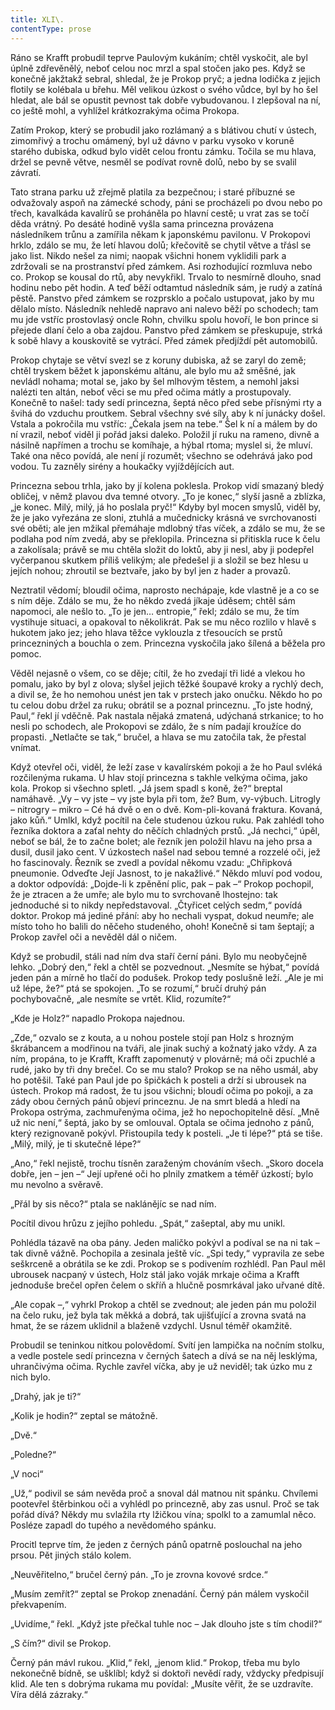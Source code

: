 ```yaml
---
title: XLI\.
contentType: prose
---
```


<section>

Ráno se Krafft probudil teprve Paulovým kukáním; chtěl vyskočit, ale byl úplně zdřevěnělý, neboť celou noc mrzl a spal stočen jako pes. Když se konečně jakžtakž sebral, shledal, že je Prokop pryč; a jedna lodička z jejich flotily se kolébala u břehu. Měl velikou úzkost o svého vůdce, byl by ho šel hledat, ale bál se opustit pevnost tak dobře vybudovanou. I zlepšoval na ní, co ještě mohl, a vyhlížel krátkozrakýma očima Prokopa.

Zatím Prokop, který se probudil jako rozlámaný a s blátivou chutí v ústech, zimomřivý a trochu omámený, byl už dávno v parku vysoko v koruně starého dubiska, odkud bylo vidět celou frontu zámku. Točila se mu hlava, držel se pevně větve, nesměl se podívat rovně dolů, nebo by se svalil závratí.

Tato strana parku už zřejmě platila za bezpečnou; i staré příbuzné se odvažovaly aspoň na zámecké schody, páni se procházeli po dvou nebo po třech, kavalkáda kavalírů se proháněla po hlavní cestě; u vrat zas se točí děda vrátný. Po desáté hodině vyšla sama princezna provázena následníkem trůnu a zamířila někam k japonskému pavilonu. V Prokopovi hrklo, zdálo se mu, že letí hlavou dolů; křečovitě se chytil větve a třásl se jako list. Nikdo nešel za nimi; naopak všichni honem vyklidili park a zdržovali se na prostranství před zámkem. Asi rozhodující rozmluva nebo co. Prokop se kousal do rtů, aby nevykřikl. Trvalo to nesmírně dlouho, snad hodinu nebo pět hodin. A teď běží odtamtud následník sám, je rudý a zatíná pěstě. Panstvo před zámkem se rozprsklo a počalo ustupovat, jako by mu dělalo místo. Následník nehledě napravo ani nalevo běží po schodech; tam mu jde vstříc prostovlasý oncle Rohn, chvilku spolu hovoří, le bon prince si přejede dlaní čelo a oba zajdou. Panstvo před zámkem se přeskupuje, strká k sobě hlavy a kouskovitě se vytrácí. Před zámek předjíždí pět automobilů.

Prokop chytaje se větví svezl se z koruny dubiska, až se zaryl do země; chtěl tryskem běžet k japonskému altánu, ale bylo mu až směšné, jak nevládl nohama; motal se, jako by šel mlhovým těstem, a nemohl jaksi nalézti ten altán, neboť věci se mu před očima mátly a prostupovaly. Konečně to našel: tady sedí princezna, šeptá něco před sebe přísnými rty a švihá do vzduchu proutkem. Sebral všechny své síly, aby k ní junácky došel. Vstala a pokročila mu vstříc: „Čekala jsem na tebe.“ Šel k ní a málem by do ní vrazil, neboť viděl ji pořád jaksi daleko. Položil jí ruku na rameno, divně a násilně napřímen a trochu se komíhaje, a hýbal rtoma; myslel si, že mluví. Také ona něco povídá, ale není jí rozumět; všechno se odehrává jako pod vodou. Tu zazněly sirény a houkačky vyjíždějících aut.

Princezna sebou trhla, jako by jí kolena poklesla. Prokop vidí smazaný bledý obličej, v němž plavou dva temné otvory. „To je konec,“ slyší jasně a zblízka, „je konec. Milý, milý, já ho poslala pryč!“ Kdyby byl mocen smyslů, viděl by, že je jako vyřezána ze sloni, ztuhlá a mučednicky krásná ve svrchovanosti své oběti; ale jen mžikal přemáhaje mdlobný třas víček, a zdálo se mu, že se podlaha pod ním zvedá, aby se překlopila. Princezna si přitiskla ruce k čelu a zakolísala; právě se mu chtěla složit do loktů, aby ji nesl, aby ji podepřel vyčerpanou skutkem příliš velikým; ale předešel ji a složil se bez hlesu u jejích nohou; zhroutil se beztvaře, jako by byl jen z hader a provazů.

Neztratil vědomí; bloudil očima, naprosto nechápaje, kde vlastně je a co se s ním děje. Zdálo se mu, že ho někdo zvedá jíkaje úděsem; chtěl sám napomoci, ale nešlo to. „To je jen… entropie,“ řekl; zdálo se mu, že tím vystihuje situaci, a opakoval to několikrát. Pak se mu něco rozlilo v hlavě s hukotem jako jez; jeho hlava těžce vyklouzla z třesoucích se prstů princezniných a bouchla o zem. Princezna vyskočila jako šílená a běžela pro pomoc.

Věděl nejasně o všem, co se děje; cítil, že ho zvedají tři lidé a vlekou ho pomalu, jako by byl z olova; slyšel jejich těžké šoupavé kroky a rychlý dech, a divil se, že ho nemohou unést jen tak v prstech jako onučku. Někdo ho po tu celou dobu držel za ruku; obrátil se a poznal princeznu. „To jste hodný, Paul,“ řekl jí vděčně. Pak nastala nějaká zmatená, udýchaná strkanice; to ho nesli po schodech, ale Prokopovi se zdálo, že s ním padají kroužíce do propasti. „Netlačte se tak,“ bručel, a hlava se mu zatočila tak, že přestal vnímat.

Když otevřel oči, viděl, že leží zase v kavalírském pokoji a že ho Paul svléká rozčilenýma rukama. U hlav stojí princezna s takhle velkýma očima, jako kola. Prokop si všechno spletl. „Já jsem spadl s koně, že?“ breptal namáhavě. „Vy – vy jste – vy jste byla při tom, že? Bum, vy-výbuch. Litrogly – nitrogry – mikro – Cé há dvě o en o dvě. Kom-pli-kovaná fraktura. Kovaná, jako kůň.“ Umlkl, když pocítil na čele studenou úzkou ruku. Pak zahlédl toho řezníka doktora a zaťal nehty do něčích chladných prstů. „Já nechci,“ úpěl, neboť se bál, že to začne bolet; ale řezník jen položil hlavu na jeho prsa a dusil, dusil jako cent. V úzkostech našel nad sebou temné a rozzelé oči, jež ho fascinovaly. Řezník se zvedl a povídal někomu vzadu: „Chřipková pneumonie. Odveďte Její Jasnost, to je nakažlivé.“ Někdo mluví pod vodou, a doktor odpovídá: „Dojde-li k zpěnění plic, pak – pak –“ Prokop pochopil, že je ztracen a že umře; ale bylo mu to svrchovaně lhostejno: tak jednoduché si to nikdy nepředstavoval. „Čtyřicet celých sedm,“ povídá doktor. Prokop má jediné přání: aby ho nechali vyspat, dokud neumře; ale místo toho ho balili do něčeho studeného, ohoh! Konečně si tam šeptají; a Prokop zavřel oči a nevěděl dál o ničem.

Když se probudil, stáli nad ním dva staří černí páni. Bylo mu neobyčejně lehko. „Dobrý den,“ řekl a chtěl se pozvednout. „Nesmíte se hýbat,“ povídá jeden pán a mírně ho tlačí do podušek. Prokop tedy poslušně leží. „Ale je mi už lépe, že?“ ptá se spokojen. „To se rozumí,“ bručí druhý pán pochybovačně, „ale nesmíte se vrtět. Klid, rozumíte?“

„Kde je Holz?“ napadlo Prokopa najednou.

„Zde,“ ozvalo se z kouta, a u nohou postele stojí pan Holz s hrozným škrábancem a modřinou na tváři, ale jinak suchý a kožnatý jako vždy. A za ním, propána, to je Krafft, Krafft zapomenutý v plovárně; má oči zpuchlé a rudé, jako by tři dny brečel. Co se mu stalo? Prokop se na něho usmál, aby ho potěšil. Také pan Paul jde po špičkách k posteli a drží si ubrousek na ústech. Prokop má radost, že tu jsou všichni; bloudí očima po pokoji, a za zády obou černých pánů objeví princeznu. Je na smrt bledá a hledí na Prokopa ostrýma, zachmuřenýma očima, jež ho nepochopitelně děsí. „Mně už nic není,“ šeptá, jako by se omlouval. Optala se očima jednoho z pánů, který rezignovaně pokývl. Přistoupila tedy k posteli. „Je ti lépe?“ ptá se tiše. „Milý, milý, je ti skutečně lépe?“

„Ano,“ řekl nejistě, trochu tísněn zaraženým chováním všech. „Skoro docela dobře, jen – jen –“ Její upřené oči ho plnily zmatkem a téměř úzkostí; bylo mu nevolno a svěravě.

„Přál by sis něco?“ ptala se naklánějíc se nad ním.

Pocítil divou hrůzu z jejího pohledu. „Spát,“ zašeptal, aby mu unikl.

Pohlédla tázavě na oba pány. Jeden maličko pokývl a podíval se na ni tak – tak divně vážně. Pochopila a zesinala ještě víc. „Spi tedy,“ vypravila ze sebe seškrceně a obrátila se ke zdi. Prokop se s podivením rozhlédl. Pan Paul měl ubrousek nacpaný v ústech, Holz stál jako voják mrkaje očima a Krafft jednoduše brečel opřen čelem o skříň a hlučně posmrkával jako uřvané dítě.

„Ale copak –,“ vyhrkl Prokop a chtěl se zvednout; ale jeden pán mu položil na čelo ruku, jež byla tak měkká a dobrá, tak ujišťující a zrovna svatá na hmat, že se rázem uklidnil a blaženě vzdychl. Usnul téměř okamžitě.

Probudil se teninkou nitkou polovědomí. Svítí jen lampička na nočním stolku, a vedle postele sedí princezna v černých šatech a dívá se na něj lesklýma, uhrančivýma očima. Rychle zavřel víčka, aby je už neviděl; tak úzko mu z nich bylo.

„Drahý, jak je ti?“

„Kolik je hodin?“ zeptal se mátožně.

„Dvě.“

„Poledne?“

„V noci“

„Už,“ podivil se sám nevěda proč a snoval dál matnou nit spánku. Chvílemi pootevřel štěrbinkou oči a vyhlédl po princezně, aby zas usnul. Proč se tak pořád dívá? Někdy mu svlažila rty lžičkou vína; spolkl to a zamumlal něco. Posléze zapadl do tupého a nevědomého spánku.

Procitl teprve tím, že jeden z černých pánů opatrně poslouchal na jeho prsou. Pět jiných stálo kolem.

„Neuvěřitelno,“ bručel černý pán. „To je zrovna kovové srdce.“

„Musím zemřít?“ zeptal se Prokop znenadání. Černý pán málem vyskočil překvapením.

„Uvidíme,“ řekl. „Když jste přečkal tuhle noc – Jak dlouho jste s tím chodil?“

„S čím?“ divil se Prokop.

Černý pán mávl rukou. „Klid,“ řekl, „jenom klid.“ Prokop, třeba mu bylo nekonečně bídně, se ušklíbl; když si doktoři nevědí rady, vždycky předpisují klid. Ale ten s dobrýma rukama mu povídal: „Musíte věřit, že se uzdravíte. Víra dělá zázraky.“

</section>

[^1]: Brizance (franc.) – tříštivost. _Pozn. red_.

[^2]: Ve velkém. _Pozn. red_.

[^3]: Kupředu! _Pozn. red_.

[^4]: Ulstr – těžký zimní kabát. _Pozn. red_.

[^5]: Frýzek – vlys. _Pozn. red_.

[^6]: Překlad O. Vaňorného (1921).

[^7]: Amence (lat.) – zmatenost. _Pozn. red_.

[^8]: Divinace (lat.) – tušení, předvídání. _Pozn. red_.

[^9]: Kybelé, podle řecké mytologie maloasijská „velká matka bohů“, matka veškerého života. _Pozn. red_.

[^10]: L. Buchner (1824–1899) – něm. lékař a filozof s radikálně materialistickými názory. _Pozn. red_.

[^11]: Bootes (lat.) – souhvězdí Pastýře. _Pozn. red_.

[^12]: Ženerózní /generózní (franc.) – šlechetný. _Pozn. red_.

[^13]: Očekávám tě, P. S. Pozor, K. dorazil z Hamburku… _Pozn. red_.

[^14]: Jinak na to K. přijde. _Pozn. red_.

[^15]: „Jednomu jest vznešenou, nebeskou bohyní, druhému vydatnou krávou, která mu dává mléko.“ Schillerův epigram, překlad O. Vaňorný. _Pozn. red_.

[^16]: Nauen – německé město, v němž byla r. 1906 založena nejstarší německá radiostanice. _Pozn. red._

[^17]: Makao /macao – karetní hra. _Pozn. red_.

[^18]: Aiás – hrdina Homérovy Iliady, nejvyšší a nejsilnější ze všech Achájců. _Pozn. red_.

[^19]: Laissez-passer (franc.) – propustka. _Pozn. red_.

[^20]: Chaise longue (franc.) – lehátko. _Pozn. red_.

[^21]: Želví polévka. _Pozn. red_.

[^22]: Bej / beg (tur.) – islámský panovník, později nižší hodnostář či úředník. _Pozn. red_.

[^23]: Galop (franc.) – klus. _Pozn. red_.

[^24]: Fraktura femoris (lat.) – zlomenina stehenní kosti. _Pozn. red_.

[^25]: Swedenborg, Imanuel (1688–1772) – švéd. přírodovědec, známý mj. svými teozofickými vizemi. _Pozn. red_.

[^26]: Cousine (franc.) – bratranec. _Pozn. red_.

[^27]: Můj strýc. _Pozn. red_.

[^28]: Velký umělec. _Pozn. red_.

[^29]: Učitel tance. _Pozn. red_.

[^30]: Elože (řec.) – chvalořeč, pochvala. _Pozn. red_.

[^31]: To je hloupé. _Pozn. red_.

[^32]: Kakemono (jap.) – svitkový závěsný obraz. _Pozn. red_.

[^33]: Konfinace – úřední příkaz k pobytu na určeném místě, omezení volného pohybu. _Pozn. red_.

[^34]: Inkulpace – obvinění. _Pozn. red_.

[^35]: Dernier cri (franc.) – dosl. poslední výkřik. _Pozn. red_.

[^36]: Komtur (franc.) – vyšší hodnostář rytířského řádu. _Pozn. red_.

[^37]: Dreadnought (angl.) – pův. název bitevní lodi (Ničeho se neboj), obecné označení pro takový typ lodí. _Pozn. red_.

[^38]: Velmi laskavý. _Pozn. red_.

[^39]: Bunčuk (tur.) – vojenský odznak (žerď s koňským ohonem). _Pozn. red_.

[^40]: Extra statum (lat.) – mimo stav, mimořádně. _Pozn. red_.

[^41]: Sapér (franc.) – ženista. _Pozn. red_.

[^42]: Peignoir (franc.) – župan. _Pozn. red_.

[^43]: Kontribuce – peněžní dávky vymáhané okupační mocí na obyvatelstvu obsazeného území. _Pozn. red_.

[^44]: Tastr (něm.) – tlačítko, vypínač. _Pozn. red_.

[^45]: Sláva vítězství! _Pozn. red_.

[^46]: Mitrajéza (z franc. mitrailleuse) – palná zbraň, předchůdce kulometu. _Pozn. red_.
